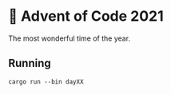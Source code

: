 # 🎄 Advent of Code 2021
The most wonderful time of the year.

## Running

```
cargo run --bin dayXX
```